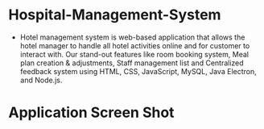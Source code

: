 # Hospital-Management-System
* Hotel management system is web-based application that allows the hotel manager to handle all hotel activities
online and for customer to interact with. Our stand-out features like room booking system, Meal plan creation &
adjustments, Staff management list and Centralized feedback system using HTML, CSS, JavaScript, MySQL, Java
Electron, and Node.js. 


# Application Screen Shot
